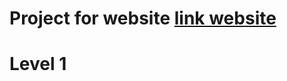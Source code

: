 # Project for website <a href="https://www.frontendpractice.com/projects/abstract">link website</a>
# Level 1
